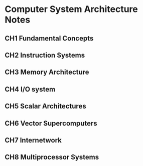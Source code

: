 # Computer System Architecture Notes

## CH1 Fundamental Concepts

## CH2 Instruction Systems

## CH3 Memory Architecture

## CH4 I/O system

## CH5 Scalar Architectures

## CH6 Vector Supercomputers

## CH7 Internetwork

## CH8 Multiprocessor Systems
